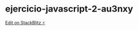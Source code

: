 # ejercicio-javascript-2-au3nxy

[Edit on StackBlitz ⚡️](https://stackblitz.com/edit/ejercicio-javascript-2-au3nxy)